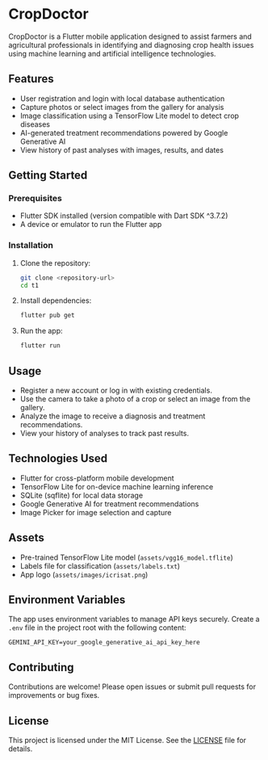 # CropDoctor

CropDoctor is a Flutter mobile application designed to assist farmers and agricultural professionals in identifying and diagnosing crop health issues using machine learning and artificial intelligence technologies.

## Features

- User registration and login with local database authentication
- Capture photos or select images from the gallery for analysis
- Image classification using a TensorFlow Lite model to detect crop diseases
- AI-generated treatment recommendations powered by Google Generative AI
- View history of past analyses with images, results, and dates

## Getting Started

### Prerequisites

- Flutter SDK installed (version compatible with Dart SDK ^3.7.2)
- A device or emulator to run the Flutter app

### Installation

1. Clone the repository:

   ```bash
   git clone <repository-url>
   cd t1
   ```

2. Install dependencies:

   ```bash
   flutter pub get
   ```

3. Run the app:

   ```bash
   flutter run
   ```

## Usage

- Register a new account or log in with existing credentials.
- Use the camera to take a photo of a crop or select an image from the gallery.
- Analyze the image to receive a diagnosis and treatment recommendations.
- View your history of analyses to track past results.

## Technologies Used

- Flutter for cross-platform mobile development
- TensorFlow Lite for on-device machine learning inference
- SQLite (sqflite) for local data storage
- Google Generative AI for treatment recommendations
- Image Picker for image selection and capture

## Assets

- Pre-trained TensorFlow Lite model (`assets/vgg16_model.tflite`)
- Labels file for classification (`assets/labels.txt`)
- App logo (`assets/images/icrisat.png`)

## Environment Variables

The app uses environment variables to manage API keys securely. Create a `.env` file in the project root with the following content:

```
GEMINI_API_KEY=your_google_generative_ai_api_key_here
```

## Contributing

Contributions are welcome! Please open issues or submit pull requests for improvements or bug fixes.

## License

This project is licensed under the MIT License. See the [LICENSE](LICENSE) file for details.
